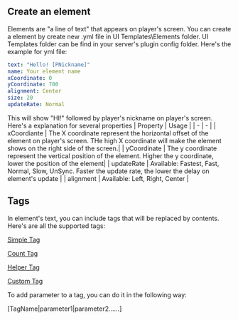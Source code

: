 ## Create an element
Elements are "a line of text" that appears on player's screen. You can create a element by create new .yml file in UI Templates\Elements folder. UI Templates folder can be find in your server's plugin config folder.
Here's the example for yml file:
```yml
text: "Hello! [PNickname]"
name: Your element name
xCoordinate: 0
yCoordinate: 700
alignment: Center
size: 20
updateRate: Normal
```
This will show "HI!" followed by player's nickname on player's screen. 
Here's a explanation for several properties
| Property | Usage |
| - | - |
| xCoordiante | The X coordinate represent the horizontal offset of the element on player's screen. THe high X coordinate will make the element shows on the right side of the screen.|
| yCoordinate | The y coordinate represent the vertical position of the element. Higher the y coordinate, lower the position of the element|
| updateRate | Available: Fastest, Fast, Normal, Slow, UnSync. Faster the update rate, the lower the delay on element's update |
| alignment | Available: Left, Right, Center |

## Tags
In element's text, you can include tags that will be replaced by contents. Here's are all the supported tags:

[Simple Tag](./Resources/SimpleTags.md)

[Count Tag](./Resources/CountTag.md)

[Helper Tag](./Resources/HelperTag.md)

[Custom Tag](CreateCustomTags.md)

To add parameter to a tag, you can do it in the following way:

[TagName|parameter1|parameter2......]
